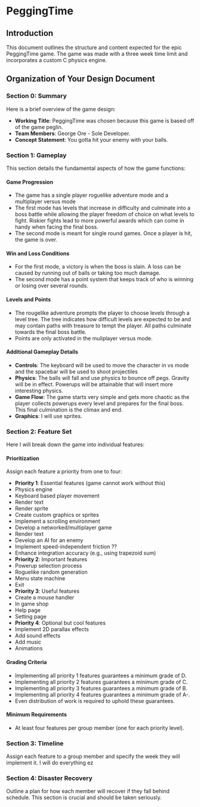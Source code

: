 # PeggingTime

## Introduction
This document outlines the structure and content expected for the epic PeggingTime game. The game was made with a three week time limit and incorporates a custom C physics engine.

## Organization of Your Design Document

### Section 0: Summary
Here is a brief overview of the game design:
- **Working Title**: PeggingTime was chosen because this game is based off of the game peglin.
- **Team Members**: George Ore - Sole Developer.
- **Concept Statement**: You gotta hit your enemy with your balls.

### Section 1: Gameplay
This section details the fundamental aspects of how the game functions:

#### Game Progression
- The game has a single player roguelike adventure mode and a multiplayer versus mode
- The first mode has levels that increase in difficulty and culminate into a boss battle while allowing the player freedom of choice on what levels to fight. Riskier fights lead to more powerful awards which can come in handy when facing the final boss.
- The second mode is meant for single round games. Once a player is hit, the game is over.

#### Win and Loss Conditions
- For the first mode, a victory is when the boss is slain. A loss can be caused by running out of balls or taking too much damage.
- The second mode has a point system that keeps track of who is winning or losing over several rounds.

#### Levels and Points
- The rougelike adventure prompts the player to choose levels through a level tree. The tree indicates how difficult levels are expected to be and may contain paths with treasure to tempt the player. All paths culminate towards the final boss battle.
- Points are only activated in the muliplayer versus mode.

#### Additional Gameplay Details
- **Controls**: The keyboard will be used to move the character in vs mode and the spacebar will be used to shoot projectiles
- **Physics**: The balls will fall and use physics to bounce off pegs. Gravity will be in effect. Powerups will be attainable that will insert more interesting physics.
- **Game Flow**: The game starts very simple and gets more chaotic as the player collects powerups every level and prepares for the final boss. This final culmination is the climax and end.
- **Graphics**: I will use sprites.

### Section 2: Feature Set
Here I will break down the game into individual features:

#### Prioritization
Assign each feature a priority from one to four:
- **Priority 1**: Essential features (game cannot work without this)
- Physics engine
- Keyboard based player movement
- Render text
- Render sprite
- Create custom graphics or sprites
- Implement a scrolling environment
- Develop a networked/multiplayer game
- Render text
- Develop an AI for an enemy
- Implement speed-independent friction ??
- Enhance integration accuracy (e.g., using trapezoid sum)
- **Priority 2**: Important features
- Powerup selection process
- Roguelike random generation
- Menu state machine
- Exit
- **Priority 3**: Useful features
- Create a mouse handler
- In game shop
- Help page
- Setting page
- **Priority 4**: Optional but cool features
- Implement 2D parallax effects
- Add sound effects
- Add music
- Animations

#### Grading Criteria
- Implementing all priority 1 features guarantees a minimum grade of D.
- Implementing all priority 2 features guarantees a minimum grade of C.
- Implementing all priority 3 features guarantees a minimum grade of B.
- Implementing all priority 4 features guarantees a minimum grade of A-.
- Even distribution of work is required to uphold these guarantees.

#### Minimum Requirements
- At least four features per group member (one for each priority level).

### Section 3: Timeline
Assign each feature to a group member and specify the week they will implement it.
I will do everything ez

### Section 4: Disaster Recovery
Outline a plan for how each member will recover if they fall behind schedule. This section is crucial and should be taken seriously.
